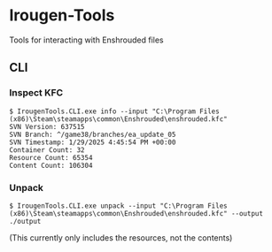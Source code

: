# Irougen-Tools

Tools for interacting with Enshrouded files


## CLI

### Inspect KFC
```text
$ IrougenTools.CLI.exe info --input "C:\Program Files (x86)\Steam\steamapps\common\Enshrouded\enshrouded.kfc"
SVN Version: 637515
SVN Branch: ^/game38/branches/ea_update_05
SVN Timestamp: 1/29/2025 4:45:54 PM +00:00
Container Count: 32
Resource Count: 65354
Content Count: 106304
```

### Unpack
```text
$ IrougenTools.CLI.exe unpack --input "C:\Program Files (x86)\Steam\steamapps\common\Enshrouded\enshrouded.kfc" --output ./output
```

(This currently only includes the resources, not the contents)
